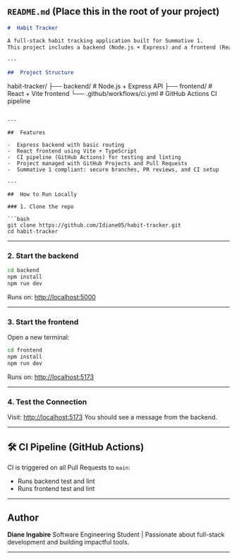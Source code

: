 ##  `README.md` (Place this in the root of your project)

```md
#  Habit Tracker

A full-stack habit tracking application built for Summative 1.  
This project includes a backend (Node.js + Express) and a frontend (React + Vite + TypeScript), integrated with a Continuous Integration (CI) pipeline using GitHub Actions.

---

##  Project Structure

```

habit-tracker/
├── backend/   # Node.js + Express API
├── frontend/  # React + Vite frontend
└── .github/workflows/ci.yml  # GitHub Actions CI pipeline

````

---

##  Features

-  Express backend with basic routing
-  React frontend using Vite + TypeScript
-  CI pipeline (GitHub Actions) for testing and linting
-  Project managed with GitHub Projects and Pull Requests
-  Summative 1 compliant: secure branches, PR reviews, and CI setup

---

##  How to Run Locally

### 1. Clone the repo

```bash
git clone https://github.com/Idiane05/habit-tracker.git
cd habit-tracker
````

---

### 2. Start the backend

```bash
cd backend
npm install
npm run dev
```

Runs on: [http://localhost:5000](http://localhost:5000)

---

### 3. Start the frontend

Open a new terminal:

```bash
cd frontend
npm install
npm run dev
```

Runs on: [http://localhost:5173](http://localhost:5173)

---

### 4. Test the Connection

Visit: [http://localhost:5173](http://localhost:5173)
You should see a message from the backend.

---

## 🛠️ CI Pipeline (GitHub Actions)

CI is triggered on all Pull Requests to `main`:

* Runs backend test and lint
* Runs frontend test and lint

---

##  Author

**Diane Ingabire**
Software Engineering Student | Passionate about full-stack development and building impactful tools.

---




 
 
